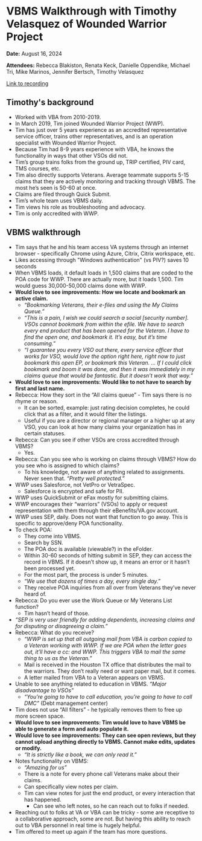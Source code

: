 # VBMS Walkthrough with Timothy Velasquez of Wounded Warrior Project

**Date:** August 16, 2024

**Attendees:** Rebecca Blakiston, Renata Keck, Danielle Oppendike, Michael Tri, Mike Marinos, Jennifer Bertsch, Timothy Velasquez

[Link to recording](https://dvagov.sharepoint.com/:v:/s/vaabdvro/Ecu9_EgRZwpPgt7jd0l4j6kB8eClpSSvdQNGE3zyMaEeHA?e=quhspB)

## Timothy's background

* Worked with VBA from 2010-2019.
* In March 2019, Tim joined Wounded Warrior Project (WWP).
* Tim has just over 5 years experience as an accredited representative service officer, trains other representatives, and is an operation specialist with Wounded Warrior Project.
* Because Tim had 8-9 years experience with VBA, he knows the functionality in ways that other VSOs did not.
* Tim’s group trains folks from the ground up, TRIP certified, PIV card, TMS courses, etc. 
* Tim also directly supports Veterans. Average teammate supports 5-15 claims that they are actively monitoring and tracking through VBMS. The most he’s seen is 50-60 at once.
* Claims are filed through Quick Submit. 
* Tim’s whole team uses VBMS daily.
* Tim views his role as troubleshooting and advocacy. 
* Tim is only accredited with WWP.

## VBMS walkthrough 

* Tim says that he and his team access VA systems through an internet browser - specifically Chrome using Azure, Citrix, Citrix workspace, etc. 
* Likes accessing through "Windows authentication" (vs PIV?) saves 10 seconds
* When VBMS loads, it default loads in 1,500 claims that are coded to the POA code for WWP. There are actually more, but it loads 1,500. Tim would guess 30,000-50,000 claims done with WWP. 
* **Would love to see improvements: How we locate and bookmark an active claim.**
    * *“Bookmarking Veterans, their e-files and using the My Claims Queue.”*
    * *“This is a pain, I wish we could search a social [security number]. VSOs cannot bookmark from within the efile. We have to search every end product that has been opened for the Veteran. I have to find the open one, and bookmark it. It’s easy, but it’s time consuming.”*
    * *“I guarantee you every VSO out there, every service officer that works for VSO, would love the option right here, right now to just bookmark this open EP, or bookmark this Veteran. … If I could click bookmark and boom it was done, and then it was immediately in my claims queue that would be fantastic. But it doesn’t work that way.”*
* **Would love to see improvements: Would like to not have to search by first and last name.**
* Rebecca: How they sort in the “All claims queue” - Tim says there is no rhyme or reason.
    * It can be sorted, example: just rating decision completes, he could click that as a filter, and it would filter the listings. 
    * Useful if you are a director or regional manager or a higher up at any VSO, you can look at how many claims your organization has in certain statuses. 
* Rebecca: Can you see if other VSOs are cross accredited through VBMS? 
    * Yes.
* Rebecca: Can you see who is working on claims through VBMS? How do you see who is assigned to which claims? 
    * To his knowledge, not aware of anything related to assignments. Never seen that. *“Pretty well protected.”*
* WWP uses Salesforce, not VetPro or VetraSpec.
    * Salesforce is encrypted and safe for PII.
* WWP uses QuickSubmit or eFax mostly for submitting claims. 
* WWP encourages their “warriors” (VSOs) to apply or request representation with them through their eBenefits/VA.gov account.
* WWP uses SEP, daily. Does not want that function to go away. This is specific to approve/deny POA functionality.
* To check POA:
    * They come into VBMS.
    * Search by SSN.
    * The POA doc is available (viewable?) in the eFolder. 
    * Within 30-60 seconds of hitting submit in SEP, they can access the record in VBMS. If it doesn’t show up, it means an error or it hasn’t been processed yet.
    * For the most part, the process is under 5 minutes.
    * *“We use that dozens of times a day, every single day.”*
    * They receive POA inquiries from all over from Veterans they’ve never heard of.
* Rebecca: Do you ever use the Work Queue or My Veterans List function? 
    * Tim hasn’t heard of those.
* *“SEP is very user friendly for adding dependents, increasing claims and for disputing or disagreeing a claim.”*
* Rebecca: What do you receive? 
    * *“WWP is set up that all outgoing mail from VBA is carbon copied to a Veteran working with WWP. If we are POA when the letter goes out, it’ll have a cc: and WWP. This triggers VBA to mail the same thing to us as the Veteran.”*
    * Mail is received in the Houston TX office that distributes the mail to the warriors. They don’t really need or want paper mail, but it comes.
    * A letter mailed from VBA to a Veteran appears on VBMS.
* Unable to see anything related to education in VBMS. *“Major disadvantage to VSOs”*
    * *“You’re going to have to call education, you’re going to have to call DMC”* (Debt management center)
* Tim does not use “All filters” - he typically removes them to free up more screen space.
* **Would love to see improvements: Tim would love to have VBMS be able to generate a form and auto populate it.**
* **Would love to see improvements: They can see open reviews, but they cannot upload anything directly to VBMS. Cannot make edits, updates or modify.**
    * *“It is strictly like a book, we can only read it.”*
* Notes functionality on VBMS: 
    * *“Amazing for us”*
    * There is a note for every phone call Veterans make about their claims.
    * Can specifically view notes per claim.
    * Tim can view notes for just the end product, or every interaction that has happened.
        * Can see who left notes, so he can reach out to folks if needed. 
* Reaching out to folks at VA or VBA can be tricky - some are receptive to a collaborative approach, some are not. But having this ability to reach out to VBA personnel in real time is hugely helpful. 
* Tim offered to meet up again if the team has more questions. 

